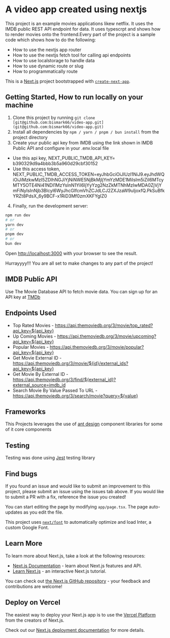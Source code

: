 <!-- @format -->

# A video app created using nextjs

This project is an example movies applications likew netflix. It uses the IMDB public REST API endpoint for data.
It uses typescrpt and shows how to render movies onto the frontend.Every part of the project is a sample code which shows how to do the following:

- How to use the nextjs app router
- How to use the nextjs fetch tool for calling api endpoints
- How to use localstorage to handle data
- How to use dynamic route or slug
- How to programmatically route

This is a [Next.js](https://nextjs.org/) project bootstrapped with [`create-next-app`](https://github.com/vercel/next.js/tree/canary/packages/create-next-app).

## Getting Started, How to run locally on your machine

1. Clone this project by running `git clone [git@github.com:bismark66/video-app.git](git@github.com:bismark66/video-app.git)`
2. Install all dependencies by `npm / yarn / pnpm / bun install` from the project directory
3. Create your public api key from IMDB using the link shown in IMDB Public API and configure in your .env.local file

- Use this api key, NEXT_PUBLIC_TMDB_API_KEY= b390329d9a4bbb3b5a960d29cbf30152
- Use this access token, NEXT_PUBLIC_TMDB_ACCESS_TOKEN=eyJhbGciOiJIUzI1NiJ9.eyJhdWQiOiJiMzkwMzI5ZDlhNGJiYjNiNWE5NjBkMjljYmYzMDE1MiIsIm5iZiI6MTcyMTY5OTE4Ni41NDI1MzYsInN1YiI6IjYyYzg2NzZkMTNhMzIwMDA0ZjVjYmFiNyIsInNjb3BlcyI6WyJhcGlfcmVhZCJdLCJ2ZXJzaW9uIjoxfQ.PkSuBfkYRZt8PdsX_6y9BCF-x1RiD3Mf0zmXKFYgIZ0

4. Finally, run the development server:

```bash
npm run dev
# or
yarn dev
# or
pnpm dev
# or
bun dev
```

Open [http://localhost:3000](http://localhost:3000) with your browser to see the result.

Hurrayyyy!!! You are all set to make changes to any part of the project!

## IMDB Public API

Use The Movie Database API to fetch movie data. You can sign up for an API key at [TMDb](https://www.themoviedb.org/)

## Endpoints Used

- Top Rated Movies - https://api.themoviedb.org/3/movie/top_rated?api_key=${api_key}
- Up Coming Movies - https://api.themoviedb.org/3/movie/upcoming?api_key=${api_key}
- Popular Movies - https://api.themoviedb.org/3/movie/popular?api_key=${api_key}
- Get Movie External ID - https://api.themoviedb.org/3/movie/${id}/external_ids?api_key=${api_key}
- Get Movie By External ID - https://api.themoviedb.org/3/find/${external_id}?external_source=imdb_id
- Search Movie By Value Passed To URL - https://api.themoviedb.org/3/search/movie?query=${value}

## Frameworks

This Projects leverages the use of [ant design](https://ant.design/components/overview/) component libraries for some of it core components

## Testing

Testing was done using [Jest](https://jestjs.io/docs/tutorial-react) testing library

## Find bugs

If you found an issue and would like to submit an improvement to this project, please submit an issue using the issues tab above. If you would like to submit a PR with a fix, reference the issue you created!

You can start editing the page by modifying `app/page.tsx`. The page auto-updates as you edit the file.

This project uses [`next/font`](https://nextjs.org/docs/basic-features/font-optimization) to automatically optimize and load Inter, a custom Google Font.

## Learn More

To learn more about Next.js, take a look at the following resources:

- [Next.js Documentation](https://nextjs.org/docs) - learn about Next.js features and API.
- [Learn Next.js](https://nextjs.org/learn) - an interactive Next.js tutorial.

You can check out [the Next.js GitHub repository](https://github.com/vercel/next.js/) - your feedback and contributions are welcome!

## Deploy on Vercel

The easiest way to deploy your Next.js app is to use the [Vercel Platform](https://vercel.com/new?utm_medium=default-template&filter=next.js&utm_source=create-next-app&utm_campaign=create-next-app-readme) from the creators of Next.js.

Check out our [Next.js deployment documentation](https://nextjs.org/docs/deployment) for more details.
